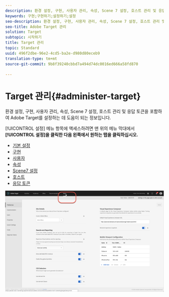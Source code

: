 ```yaml
---
description: 환경 설정, 구현, 사용자 관리, 속성, Scene 7 설정, 호스트 관리 및 응답 토큰을 포함하여 Target를 설정하는 데 도움이 되는 정보입니다.
keywords: 구현;구현하기;설정하기;설정
seo-description: 환경 설정, 구현, 사용자 관리, 속성, Scene 7 설정, 호스트 관리 및 응답 토큰을 포함하여 Adobe Target를 설정하는 데 도움이 되는 정보입니다.
seo-title: Adobe Target 관리
solution: Target
subtopic: 시작하기
title: Target 관리
topic: Standard
uuid: 496f2dbe-96e2-4cd5-ba2e-d980d80eceb9
translation-type: tm+mt
source-git-commit: 9b8f39240cbbd7a494d74dc0016ed666a58fd870

---
```



# Target 관리{#administer-target}

환경 설정, 구현, 사용자 관리, 속성, Scene 7 설정, 호스트 관리 및 응답 토큰을 포함하여 Adobe Target를 설정하는 데 도움이 되는 정보입니다.

[!UICONTROL 설정] 메뉴 항목에 액세스하려면 맨 위의 메뉴 막대에서 **[!UICONTROL 설정]을 클릭한 다음 왼쪽에서 원하는 탭을 클릭하십시오.**

* [기본 설정](/help/administrating-target/r-target-account-preferences/target-account-preferences.md)
* [구현](/help/c-implementing-target/implementing-target.md)
* [사용자](/help/administrating-target/c-user-management/user-management.md)
* [속성](/help/administrating-target/c-user-management/property-channel/property-channel.md)
* [Scene7 설정](/help/administrating-target/scene7-settings.md)
* [호스트](/help/administrating-target/hosts.md)
* [응답 토큰](/help/administrating-target/response-tokens.md)

![Adobe Target 설정 메뉴](/help/administrating-target/assets/setup_menu_new.png)